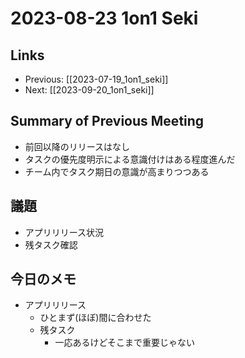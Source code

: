 # 2023-08-23 1on1 Seki

## Links

- Previous: [[2023-07-19_1on1_seki]]
- Next: [[2023-09-20_1on1_seki]]

## Summary of Previous Meeting

- 前回以降のリリースはなし
- タスクの優先度明示による意識付けはある程度進んだ
- チーム内でタスク期日の意識が高まりつつある

## 議題

- アプリリリース状況
- 残タスク確認

## 今日のメモ

- アプリリリース
  - ひとまず(ほぼ)間に合わせた
  - 残タスク
    - 一応あるけどそこまで重要じゃない